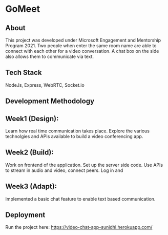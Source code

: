 # GoMeet
## **About**
This project was developed under Microsoft Engagement and Mentorship Program 2021.
Two people when enter the same room name are able to connect with each other for a video conversation.
A chat box on the side also allows them to communicate via text.
## **Tech Stack**
NodeJs, Express, WebRTC, Socket.io
## **Development Methodology**
## Week1 (Design):
Learn how real time communication takes place.
Explore the various technolgies and APIs available to build a video conferencing app.

## Week2 (Build):
Work on frontend of the application.
Set up the server side code.
Use APIs to stream in audio and video, connect peers.
Log in and 
## Week3 (Adapt):
Implemented a basic chat feature to enable text based communication.

## **Deployment**
Run the project here:
https://video-chat-app-sunidhi.herokuapp.com/
